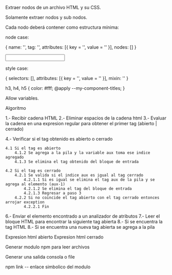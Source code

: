 Extraer nodos de un archivo HTML y su CSS.

Solamente extraer nodos y sub nodos.

Cada nodo deberá contener como estructura mínima:

node case:

{
    name: '<camelCase>',
    tag: '<dash-case>',
    attributes: [{
        key = '', value = ''
    }],
    nodes: []
}

<input name="" value="" >

style case:

{
    selectors: [],
    attributes: [{
        key = '', value = ''
    }],
    mixin: ''
}

h3, h4, h5 {
    color: #fff;
    @apply --my-component-titles;
}

Allow variables.




Algoritmo

1.- Recibir cadena HTML
2.- Eliminar espacios de la cadena html
3.- Evaluar la cadena en una expresion regular para obtener el primer tag (abierto | cerrado)

4.- Verificar si el tag obtenido es abierto o cerrado 

    4.1 Si el tag es abierto
        4.1.2 Se agrega a la pila y la variable aux toma ese indice agregado
        4.1.3 Se elimina el tag obtenido del bloque de entrada
    
    4.2 Si el tag es cerrado
        4.2.1 Se valida si el indice aux es igual al tag cerrado
            4.2.1.1 Si es igual se elimina el tag aux de la pila y se agrega al elemento (aux-1)
            4.2.1.2 Se elimina el tag del bloque de entrada
            4.2.1.3 Regresar a paso 3
        4.2.2 Si no coincide el tag abierto con el tag cerrado entonces arrojar exception
            4.2.2.1 Fin





6.- Enviar el elemento encontrado a un analizador de atributos
7.- Leer el bloque HTML para encontrar la siguiente tag abierta
8.- Si se encuentra la tag HTML
8.- Si se encuentra una nueva tag abierta se agrega a la pila


Expresion html abierto <html>
Expresion html cerrado </html>




Generar modulo npm para leer archivos

Generar una salida consola o file


npm link -- enlace simbolico del modulo